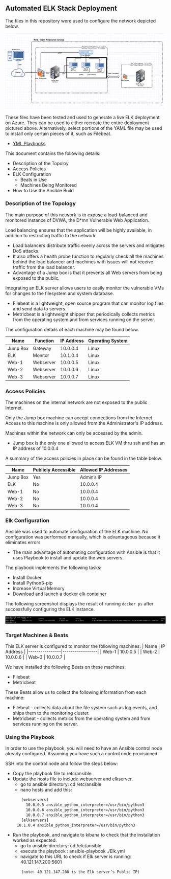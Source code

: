 ## Automated ELK Stack Deployment

The files in this repository were used to configure the network depicted below.

![TEST!](Diagrams/Cloud_Network.png)

These files have been tested and used to generate a live ELK deployment on Azure. They can be used to either recreate the entire deployment pictured above. Alternatively, select portions of the YAML file may be used to install only certain pieces of it, such as Filebeat.

  - [YML Playbooks](https://github.com/Zronalmario/Project_13/tree/main/Ansible_Playbooks)

This document contains the following details:
- Description of the Topoloy
- Access Policies
- ELK Configuration
  - Beats in Use
  - Machines Being Monitored
- How to Use the Ansible Build


### Description of the Topology

The main purpose of this network is to expose a load-balanced and monitored instance of DVWA, the D*mn Vulnerable Web Application.

Load balancing ensures that the application will be highly available, in addition to restricting traffic to the network.
-  Load balancers distribute traffic evenly across the servers and mitigates DoS attacks.
- It also offers a health probe function to regularly check all the machines behind the load balancer and machines with issues will not receive traffic from the load balancer.
- Advantage of a Jump box is that it prevents all Web servers from being exposed to the public. 


Integrating an ELK server allows users to easily monitor the vulnerable VMs for changes to the filesystem and system database.

- Filebeat is a lightweight, open source program that can monitor log files and send data to servers.
- Metricbeat is a lightweight shipper that periodically collects metrics from the operating system and from services running on the server. 


The configuration details of each machine may be found below.

| Name     | Function | IP Address | Operating System |
|----------|----------|------------|------------------|
| Jump Box | Gateway  | 10.0.0.4   | Linux            |
| ELK      | Monitor  | 10.1.0.4   | Linux            |
| Web-1    | Webserver| 10.0.0.5   | Linux            |
| Web-2    | Webserver| 10.0.0.6   | Linux            |
| Web-3    | Webserver| 10.0.0.7   | Linux            |
### Access Policies

The machines on the internal network are not exposed to the public Internet. 

Only the Jump box machine can accept connections from the Internet. Access to this machine is only allowed from the Administrator's IP address.

Machines within the network can only be accessed by the admin.
-  Jump box is the only one allowed to access ELK VM thru ssh and has an IP address of  10.0.0.4

A summary of the access policies in place can be found in the table below.

| Name     | Publicly Accessible | Allowed IP Addresses |
|----------|---------------------|----------------------|
| Jump Box |      Yes            |    Admin’s IP        |
|   ELK    |      No             |     10.0.0.4         |
|   Web-1  |      No             |     10.0.0.4         |
|   Web-2  |      No             |     10.0.0.4         |
|   Web-3  |      No             |     10.0.0.4         |

### Elk Configuration

Ansible was used to automate configuration of the ELK machine. No configuration was performed manually, which is advantageous because it eliminates errors

- The main advantage of automating configuration with Ansible is that it uses Playbook to install and update the web servers.


The playbook implements the following tasks:

- Install Docker 
- Install Python3-pip
- Increase Virtual Memory
- Download and launch a docker elk container


The following screenshot displays the result of running `docker ps` after successfully configuring the ELK instance.

![Test](Images/docker.png)


### Target Machines & Beats

This ELK server is configured to monitor the following machines:
|     Name       |    IP Address   |
|----------------|-----------------|
|     Web-1      |    10.0.0.5     |
|     Web-2      |    10.0.0.6     |
|     Web-3      |    10.0.0.7     |


We have installed the following Beats on these machines:
- Filebeat
- Metricbeat


These Beats allow us to collect the following information from each machine:
- Filebeat - collects data about the file system such as log events, and ships them to the monitoring cluster.
- Metricbeat - collects metrics from the operating system and from services running on the server. 
 

### Using the Playbook
In order to use the playbook, you will need to have an Ansible control node already configured. Assuming you have such a control node provisioned: 

SSH into the control node and follow the steps below:
- Copy the playbook file to /etc/ansible.
- Update the hosts file to include webserver and elkserver.
    - go to ansible directory: cd /etc/ansible
    - nano hosts and add this:
```      
       [webservers]
         10.0.0.5 ansible_python_interpreter=/usr/bin/python3
         10.0.0.6 ansible_python_interpreter=/usr/bin/python3
         10.0.0.7 ansible_python_interpreter=/usr/bin/python3
       [elkservers]
	 10.1.0.4 ansible_python_interpreter=/usr/bin/python3
```
- Run the playbook, and navigate to kibana to check that the installation worked as expected.
	- go to ansible directory: cd /etc/ansible
	- execute the playbook : ansible-playbook ./Elk.yml
	- navigate to this URL to check if Elk server is running: 40.121.147.200:5601 
```            
       (note: 40.121.147.200 is the Elk server’s Public IP)
```
